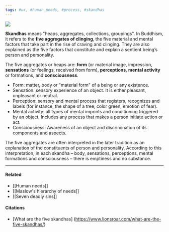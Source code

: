 ```yaml
---
tags: #ux, #human_needs, #process, #skandhas
---
```



![](http://payattention.ca/wp-content/uploads/2020/09/5aggregates-1080x675.jpg)

**Skandhas** means "heaps, aggregates, collections, groupings". In Buddhism, it refers to the **five aggregates of clinging**, the five material and mental factors that take part in the rise of craving and clinging. They are also explained as the five factors that constitute and explain a sentient being’s person and personality.

The five aggregates or heaps are: **form** (or material image, impression, **sensations** (or feelings, received from form), **perceptions**, **mental activity** or formations, and **consciousness**.

-   Form: matter, body or "material form" of a being or any existence.
-   Sensation: sensory experience of an object. It is either pleasant, unpleasant or neutral.
-   Perception: sensory and mental process that registers, recognizes and labels (for instance, the shape of a tree, color green, emotion of fear).
-   Mental activity: all types of mental imprints and conditioning triggered by an object. Includes any process that makes a person initiate action or act.
-   Consciousness: Awareness of an object and discrimination of its components and aspects.

The five aggregates are often interpreted in the later tradition as an explanation of the constituents of person and personality. According to this interpretation, in each skandha – body, sensations, perceptions, mental formations and consciousness – there is emptiness and no substance.

---

#### Related
- [[Human needs]]
- [[Maslow's hierarchy of needs]]
- [[Seven deadly sins]]

#### Citations
- [What are the five skandhas] (https://www.lionsroar.com/what-are-the-five-skandhas/)